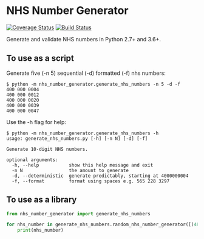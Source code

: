 # NHS Number Generator

[![Coverage Status](https://coveralls.io/repos/github/Iain-S/nhs_number_generator/badge.svg?branch=master)](https://coveralls.io/github/Iain-S/nhs_number_generator?branch=master)
[![Build Status](https://travis-ci.org/Iain-S/nhs_number_generator.svg?branch=master)](https://travis-ci.org/Iain-S/nhs_number_generator)

Generate and validate NHS numbers in Python 2.7+ and 3.6+.

## To use as a script

Generate five (-n 5) sequential (-d) formatted (-f) nhs numbers:

```shell
$ python -m nhs_number_generator.generate_nhs_numbers -n 5 -d -f
400 000 0004
400 000 0012
400 000 0020
400 000 0039
400 000 0047
```

Use the -h flag for help:

```shell
$ python -m nhs_number_generator.generate_nhs_numbers -h
usage: generate_nhs_numbers.py [-h] [-n N] [-d] [-f]

Generate 10-digit NHS numbers.

optional arguments:
  -h, --help           show this help message and exit
  -n N                 the amount to generate
  -d, --deterministic  generate predictably, starting at 4000000004
  -f, --format         format using spaces e.g. 565 228 3297
  ```

## To use as a library

```python
from nhs_number_generator import generate_nhs_numbers

for nhs_number in generate_nhs_numbers.random_nhs_number_generator([(489000000, 489999999)]):
    print(nhs_number)
```
